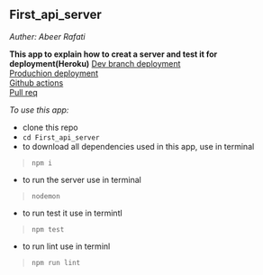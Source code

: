 ## First_api_server
*Auther: Abeer Rafati*

**This app to explain how to creat a server and test it for deployment(Heroku)**
[Dev branch deployment](https://abeer-server-deploy-dev.herokuapp.com/)   
[Produchion deployment](https://abeer-server-deploy-prod.herokuapp.com/)   
[Github actions](https://github.com/AbeerAl-Rafati/First_api_server/actions)   
[Pull req](https://github.com/AbeerAl-Rafati/First_api_server/pull/1)   



*To use this app:*
- clone this repo  
- `cd First_api_server` 
- to download all dependencies used in this app, use in terminal 
> `npm i` 
- to run the server use in terminal  
> `nodemon` 
- to run test it use in termintl 
> `npm test`    
- to run lint use in terminl 
> `npm run lint`  
